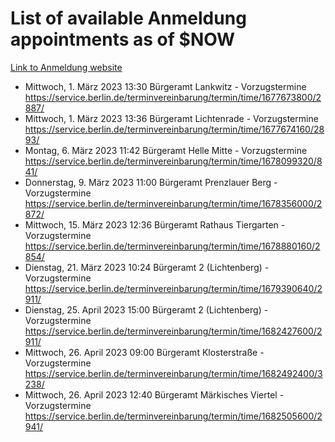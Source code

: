# List of available Anmeldung appointments as of $NOW
[Link to Anmeldung website](https://service.berlin.de/terminvereinbarung/termin/tag.php?termin=1&anliegen[]=120686&dienstleisterlist=122210,122217,327316,122219,327312,122227,327314,122231,327346,122243,327348,122254,122252,329742,122260,329745,122262,329748,122271,327278,122273,327274,122277,327276,330436,122280,327294,122282,327290,122284,327292,122291,327270,122285,327266,122286,327264,122296,327268,150230,329760,122297,327286,122294,327284,122312,329763,122314,329775,122304,327330,122311,327334,122309,327332,317869,122281,327352,122279,329772,122283,122276,327324,122274,327326,122267,329766,122246,327318,122251,327320,122257,327322,122208,327298,122226,327300&herkunft=http%3A%2F%2Fservice.berlin.de%2Fdienstleistung%2F120686%2F)
- Mittwoch, 1. März 2023 13:30 Bürgeramt Lankwitz - Vorzugstermine https://service.berlin.de/terminvereinbarung/termin/time/1677673800/2887/
- Mittwoch, 1. März 2023 13:36 Bürgeramt Lichtenrade - Vorzugstermine https://service.berlin.de/terminvereinbarung/termin/time/1677674160/2893/
- Montag, 6. März 2023 11:42 Bürgeramt Helle Mitte - Vorzugstermine https://service.berlin.de/terminvereinbarung/termin/time/1678099320/841/
- Donnerstag, 9. März 2023 11:00 Bürgeramt Prenzlauer Berg - Vorzugstermine https://service.berlin.de/terminvereinbarung/termin/time/1678356000/2872/
- Mittwoch, 15. März 2023 12:36 Bürgeramt Rathaus Tiergarten - Vorzugstermine https://service.berlin.de/terminvereinbarung/termin/time/1678880160/2854/
- Dienstag, 21. März 2023 10:24 Bürgeramt 2 (Lichtenberg) - Vorzugstermine https://service.berlin.de/terminvereinbarung/termin/time/1679390640/2911/
- Dienstag, 25. April 2023 15:00 Bürgeramt 2 (Lichtenberg) - Vorzugstermine https://service.berlin.de/terminvereinbarung/termin/time/1682427600/2911/
- Mittwoch, 26. April 2023 09:00 Bürgeramt Klosterstraße - Vorzugstermine https://service.berlin.de/terminvereinbarung/termin/time/1682492400/3238/
- Mittwoch, 26. April 2023 12:40 Bürgeramt Märkisches Viertel - Vorzugstermine https://service.berlin.de/terminvereinbarung/termin/time/1682505600/2941/
